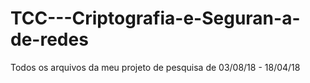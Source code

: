 # TCC---Criptografia-e-Seguran-a-de-redes
Todos os arquivos da meu projeto de pesquisa de 03/08/18  - 18/04/18
